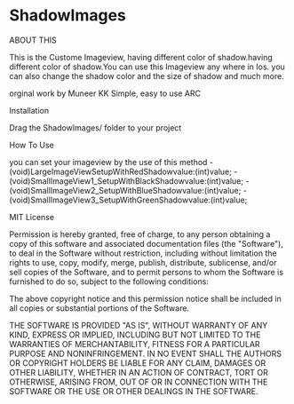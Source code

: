 ShadowImages
============
ABOUT THIS

This is the Custome Imageview, having different color of shadow.having different color of shadow.You can use this Imageview any where in Ios. you can also change the shadow color and the size of shadow and much more.

 orginal work by Muneer KK
 Simple, easy to use 
 ARC
 
 
 Installation
 
 Drag the ShadowImages/ folder to your project
 
 
 How To Use
 
 you can set your imageview by the use of this method
 -(void)LargeImageViewSetupWithRedShadowvalue:(int)value;
 -(void)SmallImageView1_SetupWithBlackShadowvalue:(int)value;
 -(void)SmallImageView2_SetupWithBlueShadowvalue:(int)value;
 -(void)SmallImageView3_SetupWithGreenShadowvalue:(int)value;
 
MIT License



Permission is hereby granted, free of charge, to any person obtaining a copy of this software and associated documentation files (the "Software"), to deal in the Software without restriction, including without limitation the rights to use, copy, modify, merge, publish, distribute, sublicense, and/or sell copies of the Software, and to permit persons to whom the Software is furnished to do so, subject to the following conditions:

The above copyright notice and this permission notice shall be included in all copies or substantial portions of the Software.

THE SOFTWARE IS PROVIDED "AS IS", WITHOUT WARRANTY OF ANY KIND, EXPRESS OR IMPLIED, INCLUDING BUT NOT LIMITED TO THE WARRANTIES OF MERCHANTABILITY, FITNESS FOR A PARTICULAR PURPOSE AND NONINFRINGEMENT. IN NO EVENT SHALL THE AUTHORS OR COPYRIGHT HOLDERS BE LIABLE FOR ANY CLAIM, DAMAGES OR OTHER LIABILITY, WHETHER IN AN ACTION OF CONTRACT, TORT OR OTHERWISE, ARISING FROM, OUT OF OR IN CONNECTION WITH THE SOFTWARE OR THE USE OR OTHER DEALINGS IN THE SOFTWARE.


